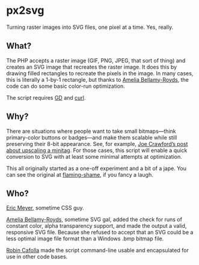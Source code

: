 # px2svg

Turning raster images into SVG files, one pixel at a time.  Yes, really.


## What?

The PHP accepts a raster image (GIF, PNG, JPEG, that sort of thing) and creates an SVG image that recreates the raster image.  It does this by drawing filled rectangles to recreate the pixels in the image.  In many cases, this is literally a 1-by-1 rectangle, but thanks to [Amelia Bellamy-Royds](https://github.com/AmeliaBR/), the code can do some basic color-run optimization.

The script requires [GD](http://php.net/manual/en/image.installation.php) and [curl](http://php.net/manual/en/curl.installation.php).


## Why?

There are situations where people want to take small bitmaps—think primary-color buttons or badges—and make them scalable while still preserving their 8-bit appearance.  See, for example, [Joe Crawford’s post about upscaling a minitag](http://artlung.com/smorgasborg/image-upsizing-with-svg/).  For those cases, this script will enable a quick conversion to SVG with at least some minimal attempts at optimization.

This all originally started as a one-off experiment and a bit of a jape.  You can see the original at [flaming-shame](https://github.com/meyerweb/flaming-shame), if you fancy a laugh.


## Who?

[Eric Meyer](http://meyerweb.com/), sometime CSS guy.

[Amelia Bellamy-Royds](https://github.com/AmeliaBR/), sometime SVG gal, added the check for runs of constant color, alpha transparency support, and made the output a valid, responsive SVG file.  Because she refused to accept that an SVG could be a less optimal image file format than a Windows .bmp bitmap file.

[Robin Cafolla](https://github.com/robincafolla) made the script command-line usable and encapsulated for use in other code bases.
